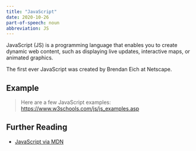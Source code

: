 ```yaml
---
title: "JavaScript"
date: 2020-10-26
part-of-speech: noun
abbreviation: JS
---
```


JavaScript (JS) is a programming language that enables you to create dynamic web content, such as displaying live updates, interactive maps, or animated graphics.

The first ever JavaScript was created by Brendan Eich at Netscape.

## Example

> Here are a few JavaScript examples: https://www.w3schools.com/js/js_examples.asp

## Further Reading

- [JavaScript via MDN](https://developer.mozilla.org/en-US/docs/Web/JavaScript)
